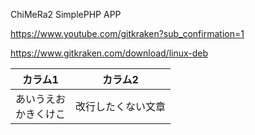 ChiMeRa2
SimplePHP APP

https://www.youtube.com/gitkraken?sub_confirmation=1

https://www.gitkraken.com/download/linux-deb

|カラム1|カラム2|
|---|---|
|あいうえお<br>かきくけこ|改行したくない文章|

